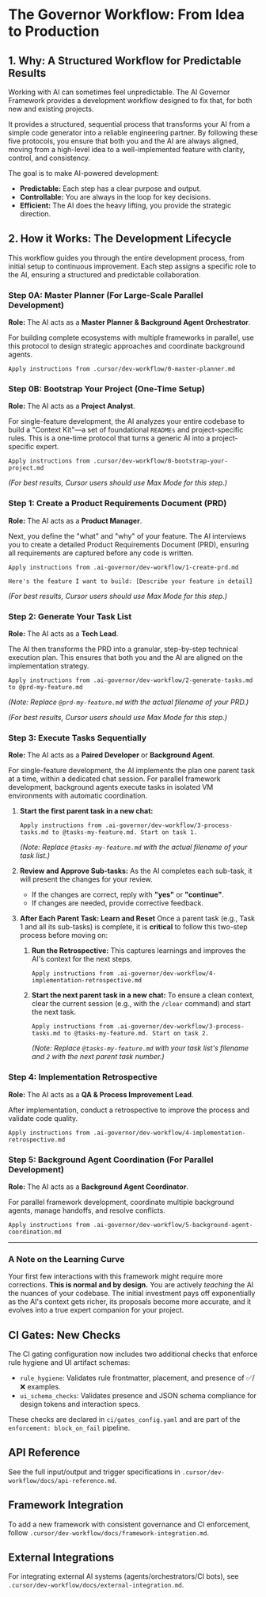 # The Governor Workflow: From Idea to Production

## 1. Why: A Structured Workflow for Predictable Results

Working with AI can sometimes feel unpredictable. The AI Governor Framework provides a development workflow designed to fix that, for both new and existing projects.

It provides a structured, sequential process that transforms your AI from a simple code generator into a reliable engineering partner. By following these five protocols, you ensure that both you and the AI are always aligned, moving from a high-level idea to a well-implemented feature with clarity, control, and consistency.

The goal is to make AI-powered development:
-   **Predictable:** Each step has a clear purpose and output.
-   **Controllable:** You are always in the loop for key decisions.
-   **Efficient:** The AI does the heavy lifting, you provide the strategic direction.

## 2. How it Works: The Development Lifecycle

This workflow guides you through the entire development process, from initial setup to continuous improvement. Each step assigns a specific role to the AI, ensuring a structured and predictable collaboration.

### Step 0A: Master Planner (For Large-Scale Parallel Development)
**Role:** The AI acts as a **Master Planner & Background Agent Orchestrator**.

For building complete ecosystems with multiple frameworks in parallel, use this protocol to design strategic approaches and coordinate background agents.

```
Apply instructions from .cursor/dev-workflow/0-master-planner.md
```

### Step 0B: Bootstrap Your Project (One-Time Setup)
**Role:** The AI acts as a **Project Analyst**.

For single-feature development, the AI analyzes your entire codebase to build a "Context Kit"—a set of foundational `READMEs` and project-specific rules. This is a one-time protocol that turns a generic AI into a project-specific expert.

```
Apply instructions from .cursor/dev-workflow/0-bootstrap-your-project.md
```
*(For best results, Cursor users should use Max Mode for this step.)*

### Step 1: Create a Product Requirements Document (PRD)
**Role:** The AI acts as a **Product Manager**.

Next, you define the "what" and "why" of your feature. The AI interviews you to create a detailed Product Requirements Document (PRD), ensuring all requirements are captured before any code is written.

```
Apply instructions from .ai-governor/dev-workflow/1-create-prd.md

Here's the feature I want to build: [Describe your feature in detail]
```
*(For best results, Cursor users should use Max Mode for this step.)*

### Step 2: Generate Your Task List
**Role:** The AI acts as a **Tech Lead**.

The AI then transforms the PRD into a granular, step-by-step technical execution plan. This ensures that both you and the AI are aligned on the implementation strategy.

```
Apply instructions from .ai-governor/dev-workflow/2-generate-tasks.md to @prd-my-feature.md
```
*(Note: Replace `@prd-my-feature.md` with the actual filename of your PRD.)*

*(For best results, Cursor users should use Max Mode for this step.)*

### Step 3: Execute Tasks Sequentially
**Role:** The AI acts as a **Paired Developer** or **Background Agent**.

For single-feature development, the AI implements the plan one parent task at a time, within a dedicated chat session. For parallel framework development, background agents execute tasks in isolated VM environments with automatic coordination.

1.  **Start the first parent task in a new chat:**
    ```
    Apply instructions from .ai-governor/dev-workflow/3-process-tasks.md to @tasks-my-feature.md. Start on task 1.
    ```
    *(Note: Replace `@tasks-my-feature.md` with the actual filename of your task list.)*

2.  **Review and Approve Sub-tasks:**
    As the AI completes each sub-task, it will present the changes for your review.
    -   If the changes are correct, reply with **"yes"** or **"continue"**.
    -   If changes are needed, provide corrective feedback.

3.  **After Each Parent Task: Learn and Reset**
    Once a parent task (e.g., Task 1 and all its sub-tasks) is complete, it is **critical** to follow this two-step process before moving on:

    1.  **Run the Retrospective:** This captures learnings and improves the AI's context for the next steps.
        ```
        Apply instructions from .ai-governor/dev-workflow/4-implementation-retrospective.md
        ```

    2.  **Start the next parent task in a new chat:** To ensure a clean context, clear the current session (e.g., with the `/clear` command) and start the next task.
        ```
        Apply instructions from .ai-governor/dev-workflow/3-process-tasks.md to @tasks-my-feature.md. Start on task 2.
        ```
        *(Note: Replace `@tasks-my-feature.md` with your task list's filename and `2` with the next parent task number.)*

### Step 4: Implementation Retrospective
**Role:** The AI acts as a **QA & Process Improvement Lead**.

After implementation, conduct a retrospective to improve the process and validate code quality.

```
Apply instructions from .ai-governor/dev-workflow/4-implementation-retrospective.md
```

### Step 5: Background Agent Coordination (For Parallel Development)
**Role:** The AI acts as a **Background Agent Coordinator**.

For parallel framework development, coordinate multiple background agents, manage handoffs, and resolve conflicts.

```
Apply instructions from .ai-governor/dev-workflow/5-background-agent-coordination.md
```

---

### A Note on the Learning Curve

Your first few interactions with this framework might require more corrections. **This is normal and by design.** You are actively *teaching* the AI the nuances of your codebase. The initial investment pays off exponentially as the AI's context gets richer, its proposals become more accurate, and it evolves into a true expert companion for your project.

## CI Gates: New Checks

The CI gating configuration now includes two additional checks that enforce rule hygiene and UI artifact schemas:

- `rule_hygiene`: Validates rule frontmatter, placement, and presence of ✅/❌ examples.
- `ui_schema_checks`: Validates presence and JSON schema compliance for design tokens and interaction specs.

These checks are declared in `ci/gates_config.yaml` and are part of the `enforcement: block_on_fail` pipeline.

## API Reference

See the full input/output and trigger specifications in `.cursor/dev-workflow/docs/api-reference.md`.

## Framework Integration

To add a new framework with consistent governance and CI enforcement, follow `.cursor/dev-workflow/docs/framework-integration.md`.

## External Integrations

For integrating external AI systems (agents/orchestrators/CI bots), see `.cursor/dev-workflow/docs/external-integration.md`.
